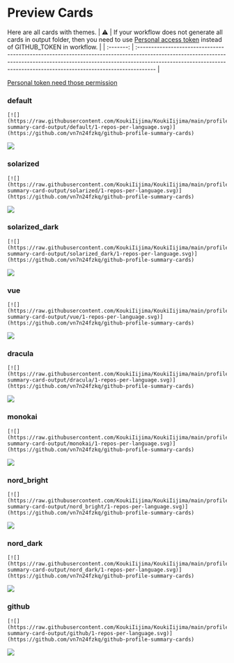 
# Preview Cards

Here are all cards with themes.
| :warning: | If your workflow does not generate all cards in output folder, then you need to use [Personal access token](https://docs.github.com/en/actions/configuring-and-managing-workflows/creating-and-storing-encrypted-secrets) instead of GITHUB_TOKEN in workflow. |
| :-------: | :------------------------------------------------------------------------------------------------------------------------------------------------------------------------------------------------------------------------------------------------ |

[Personal token need those permission](https://github.com/vn7n24fzkq/github-profile-summary-cards/wiki/Personal-access-token-permissions)


### default


```
[![](https://raw.githubusercontent.com/KoukiIijima/KoukiIijima/main/profile-summary-card-output/default/1-repos-per-language.svg)](https://github.com/vn7n24fzkq/github-profile-summary-cards)
```
![](https://raw.githubusercontent.com/KoukiIijima/KoukiIijima/main/profile-summary-card-output/default/1-repos-per-language.svg)


### solarized


```
[![](https://raw.githubusercontent.com/KoukiIijima/KoukiIijima/main/profile-summary-card-output/solarized/1-repos-per-language.svg)](https://github.com/vn7n24fzkq/github-profile-summary-cards)
```
![](https://raw.githubusercontent.com/KoukiIijima/KoukiIijima/main/profile-summary-card-output/solarized/1-repos-per-language.svg)


### solarized_dark


```
[![](https://raw.githubusercontent.com/KoukiIijima/KoukiIijima/main/profile-summary-card-output/solarized_dark/1-repos-per-language.svg)](https://github.com/vn7n24fzkq/github-profile-summary-cards)
```
![](https://raw.githubusercontent.com/KoukiIijima/KoukiIijima/main/profile-summary-card-output/solarized_dark/1-repos-per-language.svg)


### vue


```
[![](https://raw.githubusercontent.com/KoukiIijima/KoukiIijima/main/profile-summary-card-output/vue/1-repos-per-language.svg)](https://github.com/vn7n24fzkq/github-profile-summary-cards)
```
![](https://raw.githubusercontent.com/KoukiIijima/KoukiIijima/main/profile-summary-card-output/vue/1-repos-per-language.svg)


### dracula


```
[![](https://raw.githubusercontent.com/KoukiIijima/KoukiIijima/main/profile-summary-card-output/dracula/1-repos-per-language.svg)](https://github.com/vn7n24fzkq/github-profile-summary-cards)
```
![](https://raw.githubusercontent.com/KoukiIijima/KoukiIijima/main/profile-summary-card-output/dracula/1-repos-per-language.svg)


### monokai


```
[![](https://raw.githubusercontent.com/KoukiIijima/KoukiIijima/main/profile-summary-card-output/monokai/1-repos-per-language.svg)](https://github.com/vn7n24fzkq/github-profile-summary-cards)
```
![](https://raw.githubusercontent.com/KoukiIijima/KoukiIijima/main/profile-summary-card-output/monokai/1-repos-per-language.svg)


### nord_bright


```
[![](https://raw.githubusercontent.com/KoukiIijima/KoukiIijima/main/profile-summary-card-output/nord_bright/1-repos-per-language.svg)](https://github.com/vn7n24fzkq/github-profile-summary-cards)
```
![](https://raw.githubusercontent.com/KoukiIijima/KoukiIijima/main/profile-summary-card-output/nord_bright/1-repos-per-language.svg)


### nord_dark


```
[![](https://raw.githubusercontent.com/KoukiIijima/KoukiIijima/main/profile-summary-card-output/nord_dark/1-repos-per-language.svg)](https://github.com/vn7n24fzkq/github-profile-summary-cards)
```
![](https://raw.githubusercontent.com/KoukiIijima/KoukiIijima/main/profile-summary-card-output/nord_dark/1-repos-per-language.svg)


### github


```
[![](https://raw.githubusercontent.com/KoukiIijima/KoukiIijima/main/profile-summary-card-output/github/1-repos-per-language.svg)](https://github.com/vn7n24fzkq/github-profile-summary-cards)
```
![](https://raw.githubusercontent.com/KoukiIijima/KoukiIijima/main/profile-summary-card-output/github/1-repos-per-language.svg)

